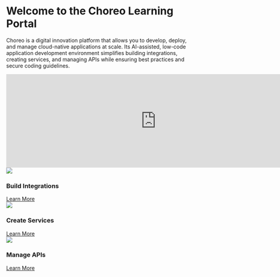 <div class="container cHeaderTop">
       <div class="row">
          <div class="col-sm-12 col-md-12 col-lg-12">
          <h1>Welcome to the Choreo Learning Portal</h1>
          </div>
          <div class="col-sm-12 col-md-6 col-lg-6">
             <p>Choreo is a digital innovation platform that allows you to develop, deploy, and manage cloud-native applications at scale. Its AI-assisted, low-code application development environment simplifies building integrations, creating services, and managing APIs while ensuring best practices and secure coding guidelines.</p>
          </div>
          <div class="col-sm-12 col-md-6 col-lg-6">
            <iframe width="800" height="250" src="https://www.youtube.com/embed/foCHSo90Wm0" frameborder="0" allow="accelerometer; autoplay; encrypted-media; gyroscope; picture-in-picture" allowfullscreen></iframe>
          </div>
       </div>
</div>
<div class="container cDocsContainer">
       <div class="row">
          <div class="col-sm-12 col-md-4 col-lg-4">
          <div class="cIconContainer">
          <img src="./images/placeholder.png"/>
          <h3>Build Integrations</h3>
           <a href="https://docs.dv.choreo.dev/integrations/build-your-first-integration/">Learn More</a>
          </div>
          </div>
          <div class="col-sm-12 col-md-4 col-lg-4">
           <div class="cIconContainer">
          <img src="./images/placeholder.png"/>
          <h3>Create Services</h3>
           <a href="https://docs.dv.choreo.dev/services/create-your-first-service/">Learn More</a>
          </div>
          </div>
          <div class="col-sm-12 col-md-4 col-lg-4">
           <div class="cIconContainer">
          <img src="./images/placeholder.png"/>
          <h3>Manage APIs</h3>
           <a href="https://docs.dv.choreo.dev/apis/api-concepts/">Learn More</a>
          </div>
          </div>
       </div>
</div>
<!---
<div class="container cDocsContainer">
       <div class="row">
        <div class="col-sm-12 col-md-6 col-lg-6">
<div class="cChoreoCards">
<h3>Lorem ipsum dolor sit amet</h3>
<p>Lorem Ipsum is simply dummy text of the printing and typesetting industry. 
<a class="cChoreoDocsButtons" href="">Lorem ipsum dolor sit amet</a>
</div>
</div>
        <div class="col-sm-12 col-md-6 col-lg-6">
<div class="cChoreoCards">
<h3>Lorem ipsum dolor sit amet</h3>
<p>Lorem Ipsum is simply dummy text of the printing and typesetting industry. 
<a class="cChoreoDocsButtons" href="">Lorem ipsum dolor sit amet</a>
</div>
</div>
        <div class="col-sm-12 col-md-6 col-lg-6">
<div class="cChoreoCards">
<h3>Lorem ipsum dolor sit amet</h3>
<p>Lorem Ipsum is simply dummy text of the printing and typesetting industry. 
<a class="cChoreoDocsButtons" href="">Lorem ipsum dolor sit amet</a>
</div>
</div>
        <div class="col-sm-12 col-md-6 col-lg-6">
<div class="cChoreoCards">
<h3>Lorem ipsum dolor sit amet</h3>
<p>Lorem Ipsum is simply dummy text of the printing and typesetting industry. 
<a class="cChoreoDocsButtons" href="">Lorem ipsum dolor sit amet</a>
</div>
</div>
 </div>
</div>
<div class="container cDocsContainer">
       <div class="row">
        <div class="col-sm-12 col-md-12 col-lg-12">
         <h2>Watch Now</h2>
         </div>
        <div class="col-sm-12 col-md-4 col-lg-4">
            <img src="./images/video.jpg" alt="" class=" ls-is-cached lazyloaded">
          </div>
            <div class="col-sm-12 col-md-4 col-lg-4">
            <img src="./images/video.jpg" alt="" class=" ls-is-cached lazyloaded">
          </div>
            <div class="col-sm-12 col-md-4 col-lg-4">
            <img src="./images/video.jpg" alt="" class=" ls-is-cached lazyloaded">
          </div>
</div>
</div>
-->
